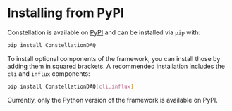 # Installing from PyPI

Constellation is available on [PyPI](https://pypi.org/project/ConstellationDAQ/) and can be installed via `pip` with:

```sh
pip install ConstellationDAQ
```

To install optional components of the framework, you can install those by adding them in squared brackets.
A recommended installation includes the `cli` and `influx` components:

```sh
pip install ConstellationDAQ[cli,influx]
```

Currently, only the Python version of the framework is available on PyPI.
